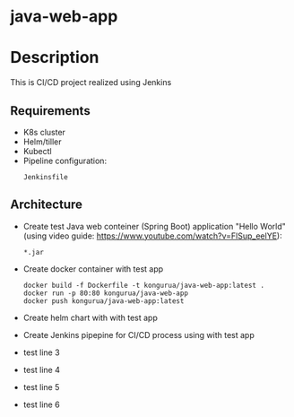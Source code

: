# java-web-app

# Description
This is CI/CD project realized using Jenkins
## Requirements
* K8s cluster
* Helm/tiller
* Kubectl
* Pipeline configuration:
  ```
  Jenkinsfile
  ```
## Architecture
* Create test Java web conteiner (Spring Boot) application "Hello World" (using video guide: https://www.youtube.com/watch?v=FlSup_eelYE):

  ```
  *.jar
  ```
* Create docker container with test app
  ```
  docker build -f Dockerfile -t kongurua/java-web-app:latest .
  docker run -p 80:80 kongurua/java-web-app
  docker push kongurua/java-web-app:latest
  ```
* Create helm chart with with test app
* Create Jenkins pipepine for CI/CD process using with test app


* test line 3
* test line 4
* test line 5
* test line 6
